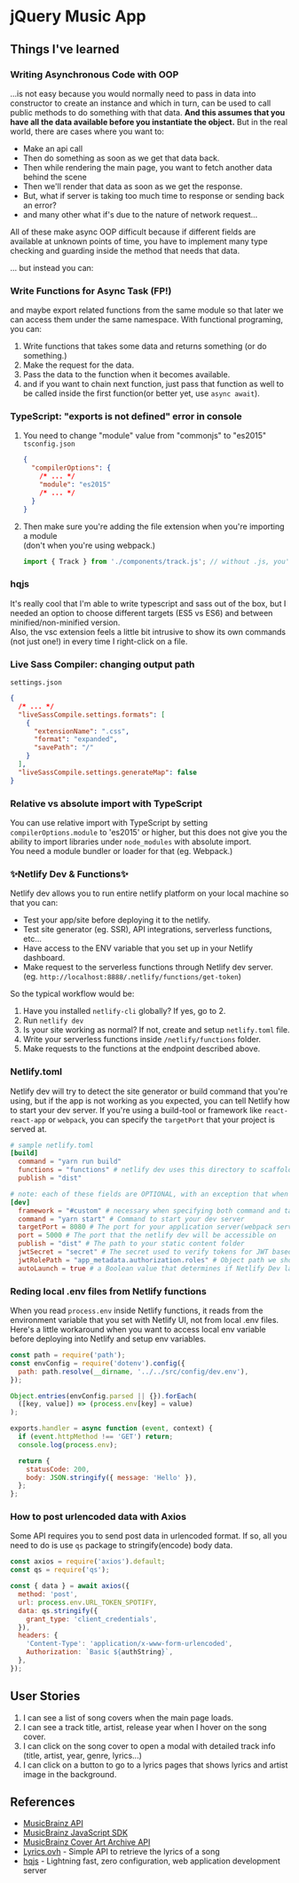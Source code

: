 # jQuery Music App

## Things I've learned

### Writing Asynchronous Code with OOP

...is not easy because you would normally need to pass in data into constructor to create an instance and which in turn, can be used to call public methods to do something with that data. **And this assumes that you have all the data available before you instantiate the object.** But in the real world, there are cases where you want to:

- Make an api call
- Then do something as soon as we get that data back.
- Then while rendering the main page, you want to fetch another data behind the scene
- Then we'll render that data as soon as we get the response.
- But, what if server is taking too much time to response or sending back an error?
- and many other what if's due to the nature of network request...

All of these make async OOP difficult because if different fields are available at unknown points of time, you have to implement many type checking and guarding inside the method that needs that data.

... but instead you can:

### Write Functions for Async Task (FP!)

and maybe export related functions from the same module so that later we can access them under the same namespace. With functional programing, you can:

1. Write functions that takes some data and returns something (or do something.)
2. Make the request for the data.
3. Pass the data to the function when it becomes available.
4. and if you want to chain next function, just pass that function as well to be called inside the first function(or better yet, use `async await`).

### TypeScript: "exports is not defined" error in console

1. You need to change "module" value from "commonjs" to "es2015"
   `tsconfig.json`

   ```json
   {
     "compilerOptions": {
       /* ... */
       "module": "es2015"
       /* ... */
     }
   }
   ```

2. Then make sure you're adding the file extension when you're importing a module  
    (don't when you're using webpack.)

   ```js
   import { Track } from './components/track.js'; // without .js, you'll see 404 file not found
   ```

### hqjs

It's really cool that I'm able to write typescript and sass out of the box, but I needed an option to choose different targets (ES5 vs ES6) and between minified/non-minified version.  
Also, the vsc extension feels a little bit intrusive to show its own commands (not just one!) in every time I right-click on a file.

### Live Sass Compiler: changing output path

`settings.json`

```json
{
  /* ... */
  "liveSassCompile.settings.formats": [
    {
      "extensionName": ".css",
      "format": "expanded",
      "savePath": "/"
    }
  ],
  "liveSassCompile.settings.generateMap": false
}
```

### Relative vs absolute import with TypeScript

You can use relative import with TypeScript by setting `compilerOptions.module` to 'es2015' or higher, but this does not give you the ability to import libraries under `node_modules` with absolute import.  
You need a module bundler or loader for that (eg. Webpack.)

### ✨Netlify Dev & Functions✨

Netlify dev allows you to run entire netlify platform on your local machine so that you can:

- Test your app/site before deploying it to the netlify.
- Test site generator (eg. SSR), API integrations, serverless functions, etc...
- Have access to the ENV variable that you set up in your Netlify dashboard.
- Make request to the serverless functions through Netlify dev server.  
  (eg. `http://localhost:8888/.netlify/functions/get-token`)

So the typical workflow would be:

1. Have you installed `netlify-cli` globally? If yes, go to 2.
2. Run `netlify dev`
3. Is your site working as normal? If not, create and setup `netlify.toml` file.
4. Write your serverless functions inside `/netlify/functions` folder.
5. Make requests to the functions at the endpoint described above.

### Netlify.toml

Netlify dev will try to detect the site generator or build command that you're using, but if the app is not working as you expected, you can tell Netlify how to start your dev server. If you're using a build-tool or framework like `react-react-app` or `webpack`, you can specify the `targetPort` that your project is served at.

```toml
# sample netlify.toml
[build]
  command = "yarn run build"
  functions = "functions" # netlify dev uses this directory to scaffold and serve your functions
  publish = "dist"

# note: each of these fields are OPTIONAL, with an exception that when you're specifying "command" and "targetPort", you must specify framework = "#custom"
[dev]
  framework = "#custom" # necessary when specifying both command and targetPort
  command = "yarn start" # Command to start your dev server
  targetPort = 8080 # The port for your application server(webpack serve), framework or site generator
  port = 5000 # The port that the netlify dev will be accessible on
  publish = "dist" # The path to your static content folder
  jwtSecret = "secret" # The secret used to verify tokens for JWT based redirects
  jwtRolePath = "app_metadata.authorization.roles" # Object path we should look for role values for JWT based redirects
  autoLaunch = true # a Boolean value that determines if Netlify Dev launches the local server address in your browser
```

### Reding local .env files from Netlify functions

When you read `process.env` inside Netlify functions, it reads from the environment variable that you set with Netlify UI, not from local .env files.  
Here's a little workaround when you want to access local env variable before deploying into Netlify and setup env variables.

```js
const path = require('path');
const envConfig = require('dotenv').config({
  path: path.resolve(__dirname, '../../src/config/dev.env'),
});

Object.entries(envConfig.parsed || {}).forEach(
  ([key, value]) => (process.env[key] = value)
);

exports.handler = async function (event, context) {
  if (event.httpMethod !== 'GET') return;
  console.log(process.env);

  return {
    statusCode: 200,
    body: JSON.stringify({ message: 'Hello' }),
  };
};
```

### How to post urlencoded data with Axios

Some API requires you to send post data in urlencoded format. If so, all you need to do is use `qs` package to stringify(encode) body data.

```js
const axios = require('axios').default;
const qs = require('qs');

const { data } = await axios({
  method: 'post',
  url: process.env.URL_TOKEN_SPOTIFY,
  data: qs.stringify({
    grant_type: 'client_credentials',
  }),
  headers: {
    'Content-Type': 'application/x-www-form-urlencoded',
    Authorization: `Basic ${authString}`,
  },
});
```

## User Stories

1. I can see a list of song covers when the main page loads.
2. I can see a track title, artist, release year when I hover on the song cover.
3. I can click on the song cover to open a modal with detailed track info (title, artist, year, genre, lyrics...)
4. I can click on a button to go to a lyrics pages that shows lyrics and artist image in the background.

## References

- [MusicBrainz API](https://musicbrainz.org/doc/MusicBrainz_API)
- [MusicBrainz JavaScript SDK](https://github.com/Borewit/musicbrainz-api)
- [MusicBrainz Cover Art Archive API](https://musicbrainz.org/doc/Cover_Art_Archive/API)
- [Lyrics.ovh](http://docs.lyricsovh.apiary.io/) - Simple API to retrieve the lyrics of a song
- [hqjs](https://github.com/hqjs/hq) - Lightning fast, zero configuration, web application development server

